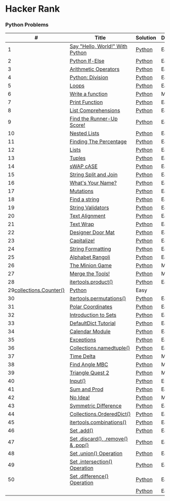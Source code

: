 Hacker Rank
========

### Python Problems


| # | Title | Solution | Difficulty |
|---| ----- | -------- | ---------- |
|1|[Say "Hello, World!" With Python](https://www.hackerrank.com/challenges/py-hello-world/problem) | [Python](1.py)|Easy|
|2|[Python If-Else](https://www.hackerrank.com/challenges/py-if-else/problem) | [Python](2.py)|Easy|
|3|[Arithmetic Operators](https://www.hackerrank.com/challenges/python-arithmetic-operators/problem) | [Python](3.py)|Easy|
|4|[Python: Division](https://www.hackerrank.com/challenges/python-division/problem) | [Python](4.py)|Easy|
|5|[Loops](https://www.hackerrank.com/challenges/python-loops/problem) | [Python](5.py)|Easy|
|6|[Write a function](https://www.hackerrank.com/challenges/write-a-function/problem) | [Python](6.py)|Medium|
|7|[Print Function](https://www.hackerrank.com/challenges/python-print/problem) | [Python](7.py)|Easy|
|8|[List Comprehensions](https://www.hackerrank.com/challenges/list-comprehensions/problem) | [Python](8.py)|Easy|
|9|[Find the Runner-Up Score!](https://www.hackerrank.com/challenges/find-second-maximum-number-in-a-list/problem) | [Python](9.py)|Easy|
|10|[Nested Lists](https://www.hackerrank.com/challenges/nested-list/problem) | [Python](10.py)|Easy|
|11|[Finding The Percentage](https://www.hackerrank.com/challenges/finding-the-percentage/problem) | [Python](11.py)|Easy|
|12|[Lists](https://www.hackerrank.com/challenges/python-lists/problem) | [Python](12.py)|Easy|
|13|[Tuples](https://www.hackerrank.com/challenges/python-tuples/problem) | [Python](13.py)|Easy|
|14|[sWAP cASE](https://www.hackerrank.com/challenges/swap-case/problem) | [Python](14.py)|Easy|
|15|[String Split and Join](https://www.hackerrank.com/challenges/python-string-split-and-join/problem) | [Python](15.py)|Easy|
|16|[What's Your Name?](https://www.hackerrank.com/challenges/whats-your-name/problem) | [Python](16.py)|Easy|
|17|[Mutations](https://www.hackerrank.com/challenges/python-mutations/problem) | [Python](17.py)|Easy|
|18|[Find a string](https://www.hackerrank.com/challenges/find-a-string/problem) | [Python](18.py)|Easy|
|19|[String Validators](https://www.hackerrank.com/challenges/string-validators/problem) | [Python](19.py)|Easy|
|20|[Text Alignment](https://www.hackerrank.com/challenges/text-alignment/problem) | [Python](20.py)|Easy|
|21|[Text Wrap](https://www.hackerrank.com/challenges/text-wrap/problem) | [Python](21.py)|Easy|
|22|[Designer Door Mat](https://www.hackerrank.com/challenges/designer-door-mat/problem) | [Python](22.py)|Easy|
|23|[Capitalize!](https://www.hackerrank.com/challenges/capitalize/problem) | [Python](23.py)|Easy|
|24|[String Formatting](https://www.hackerrank.com/challenges/python-string-formatting/problem) | [Python](24.py)|Easy|
|25|[Alphabet Rangoli](hackerrank.com/challenges/alphabet-rangoli/problem) | [Python](25.py)|Easy|
|26|[The Minion Game](https://www.hackerrank.com/challenges/the-minion-game/problem) | [Python]()|Medium|
|27|[Merge the Tools!](https://www.hackerrank.com/challenges/merge-the-tools/problem) | [Python](27.py)|Medium|
|28|[itertools.product()](https://www.hackerrank.com/challenges/itertools-product/problem) | [Python](28.py)|Easy|
|29[collections.Counter()](https://www.hackerrank.com/challenges/collections-counter/problem) | [Python](29.py)|Easy|
|30|[itertools.permutations()](https://www.hackerrank.com/challenges/itertools-permutations/problem) | [Python](30.py)|Easy|
|31|[Polar Coordinates](https://www.hackerrank.com/challenges/polar-coordinates/problem) | [Python](31.py)|Easy|
|32|[Introduction to Sets](https://www.hackerrank.com/challenges/py-introduction-to-sets/problem) | [Python](32.py)|Easy|
|33|[DefaultDict Tutorial](https://www.hackerrank.com/challenges/defaultdict-tutorial/problem) | [Python](33.py)|Easy|
|34|[Calendar Module](https://www.hackerrank.com/challenges/calendar-module/problem) | [Python](34.py)|Easy|
|35|[Exceptions](https://www.hackerrank.com/challenges/exceptions/problem) | [Python](35.py)|Easy|
|36|[Collections.namedtuple()](https://www.hackerrank.com/challenges/py-collections-namedtuple/problem) | [Python](36.py)|Easy|
|37|[Time Delta](https://www.hackerrank.com/challenges/python-time-delta/problem) | [Python](37.py)|Medium|
|38|[Find Angle MBC](https://www.hackerrank.com/challenges/find-angle/problem) | [Python](38.py)|Medium|
|39|[Triangle Quest 2](https://www.hackerrank.com/challenges/triangle-quest-2/problem) | [Python](39.py)|Medium|
|40|[Input()](https://www.hackerrank.com/challenges/input/problem) | [Python](40.py)|Esay|
|41|[Sum and Prod](https://www.hackerrank.com/challenges/np-sum-and-prod/problem) | [Python](41.py)|Easy|
|42|[No Idea!](https://www.hackerrank.com/challenges/no-idea/problem) | [Python](42.py)|Medium|
|43|[Symmetric Difference](https://www.hackerrank.com/challenges/symmetric-difference/problem) | [Python](43.py)|Easy|
|44|[Collections.OrderedDict()](https://www.hackerrank.com/challenges/py-collections-ordereddict/problem) | [Python](44.py)|Easy|
|45|[itertools.combinations()](https://www.hackerrank.com/challenges/itertools-combinations/problem) | [Python](45.py)|Easy|
|46|[Set .add()](https://www.hackerrank.com/challenges/py-set-add/problem) | [Python](46.py)|Easy|
|47|[Set .discard(), .remove() & .pop()](https://www.hackerrank.com/challenges/py-set-discard-remove-pop/problem) | [Python](47.[py])|Easy|
|48|[Set .union() Operation](https://www.hackerrank.com/challenges/py-set-union/problem) | [Python](48.py)|Easy|
|49|[Set .intersection() Operation](https://www.hackerrank.com/challenges/py-set-intersection-operation/problem) | [Python](49.py)|Easy|
|50|[Set .difference() Operation](https://www.hackerrank.com/challenges/py-set-difference-operation/problem) | [Python](50.py)|Easy|
||[]() | [Python]()|Easy|